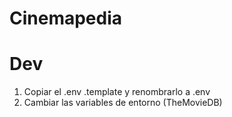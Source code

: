 # Cinemapedia

# Dev

1. Copiar el .env .template y renombrarlo a .env
2. Cambiar las variables de entorno (TheMovieDB)

